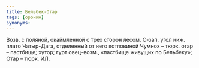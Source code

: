 ```yaml
---
title: Бельбек-Отар
tags: [ороним]
synonyms:
---
```


Возв. с поляной, окаймленной с трех сторон лесом. С-зап. угол ниж. плато
Чатыр-Дага, отделенный от него котловиной Чумнох – тюрк. отар – пастбище; хутор;
гурт овец–возм., «пастбище живущих по Бельбеку»; Отар – тюрк. ИЛ.
